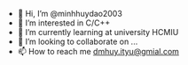 - 👋 Hi, I’m @minhhuydao2003
- 👀 I’m interested in C/C++
- 🌱 I’m currently learning at university HCMIU
- 💞️ I’m looking to collaborate on ...
- 📫 How to reach me dmhuy.ityu@gmial.com

<!---
minhhuydao2003/minhhuydao2003 is a ✨ special ✨ repository because its `README.md` (this file) appears on your GitHub profile.
You can click the Preview link to take a look at your changes.
--->

